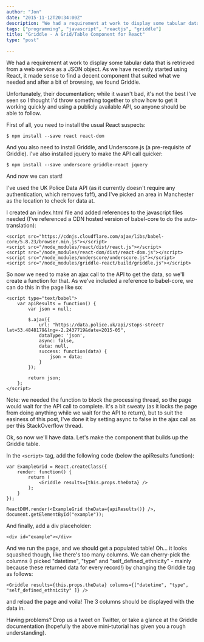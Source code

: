```yaml
---
author: "Jon"
date: "2015-11-12T20:34:00Z"
description: "We had a requirement at work to display some tabular data that is retrieved from a web service as a JSON object. As we have recently started using React, it made sense to find a decent component that suited what we needed and after a bit of browsing, we found Griddle."
tags: ["programming", "javascript", "reactjs", "griddle"]
title: "Griddle - A Grid/Table Component for React"
type: "post"

---
```


We had a requirement at work to display some tabular data that is retrieved from a web service as a JSON object. As we have recently started using React, it made sense to find a decent component that suited what we needed and after a bit of browsing, we found Griddle.

Unfortunately, their documentation; while it wasn't bad, it's not the best I've seen so I thought I'd throw something together to show how to get it working quickly and using a publicly available API, so anyone should be able to follow.

First of all, you need to install the usual React suspects:

	$ npm install --save react react-dom

And you also need to install Griddle, and Underscore.js (a pre-requisite of Griddle). I've also installed jquery to make the API call quicker:

	$ npm install --save underscore griddle-react jquery

And now we can start!

I've used the UK Police Data API (as it currently doesn't require any authentication, which removes faff), and I've picked an area in Manchester as the location to check for data at.

I created an index.html file and added references to the javascript files needed (I've referenced a CDN hosted version of babel-core to do the auto-translation):

	<script src="https://cdnjs.cloudflare.com/ajax/libs/babel-core/5.8.23/browser.min.js"></script>
	<script src="/node_modules/react/dist/react.js"></script>
	<script src="/node_modules/react-dom/dist/react-dom.js"></script>
	<script src="/node_modules/underscore/underscore.js"></script>
	<script src="/node_modules/griddle-react/build/griddle.js"></script>

So now we need to make an ajax call to the API to get the data, so we'll create a function for that. As we've included a reference to babel-core, we can do this in the page like so:

	<script type="text/babel">
	    var apiResults = function() {
	        var json = null;

	        $.ajax({
	            url: "https://data.police.uk/api/stops-street?lat=53.4848179&lng=-2.2437719&date=2015-05",
	            dataType: 'json',
	            async: false,
	            data: null,
	            success: function(data) {
	                json = data;
	            }
	        });

	        return json;
	    };
	</script>

Note: we needed the function to block the processing thread, so the page would wait for the API call to complete. It's a bit sweaty (as it locks the page from doing anything while we wait for the API to return), but to suit the easiness of this post, I've done it by setting async to false in the ajax call as per this StackOverflow thread.

Ok, so now we'll have data. Let's make the component that builds up the Griddle table.

In the `<script>` tag, add the following code (below the apiResults function):

	var ExampleGrid = React.createClass({
		render: function() {
			return (
				<Griddle results={this.props.theData} />
			);
		}
	});

	ReactDOM.render(<ExampleGrid theData={apiResults()} />, document.getElementById("example"));

And finally, add a div placeholder:

	<div id="example"></div>

And we run the page, and we should get a populated table! Oh... it looks squashed though, like there's too many columns. We can cherry-pick the columns (I picked "datetime", "type" and "self_defined_ethnicity" - mainly because these returned data for every record!) by changing the Griddle tag as follows:

	<Griddle results={this.props.theData} columns={["datetime", "type", "self_defined_ethnicity" ]} />

and reload the page and voila! The 3 columns should be displayed with the data in.

Having problems? Drop us a tweet on Twitter, or take a glance at the Griddle documentation (hopefully the above mini-tutorial has given you a rough understanding).

